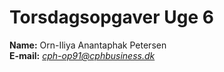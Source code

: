 # Torsdagsopgaver Uge 6

**Name:** Orn-Iliya Anantaphak Petersen\
**E-mail:** *cph-op91@cphbusiness.dk*
